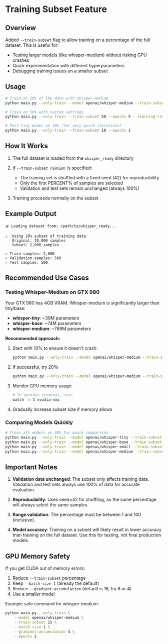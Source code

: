 # Training Subset Feature

## Overview

Added `--train-subset` flag to allow training on a percentage of the full dataset. This is useful for:
- Testing larger models (like whisper-medium) without risking GPU crashes
- Quick experimentation with different hyperparameters
- Debugging training issues on a smaller subset

## Usage

```bash
# Train on 20% of the data with whisper-medium
python main.py --only-train --model openai/whisper-medium --train-subset 20

# Train on 50% with custom settings
python main.py --only-train --train-subset 50 --epochs 5 --learning-rate 5e-6

# Test tiny model on 10% (for very quick iterations)
python main.py --only-train --train-subset 10 --epochs 1
```

## How It Works

1. The full dataset is loaded from the `whisper_ready` directory
2. If `--train-subset PERCENT` is specified:
   - The training set is shuffled with a fixed seed (42) for reproducibility
   - Only the first PERCENT% of samples are selected
   - Validation and test sets remain unchanged (always 100%)

3. Training proceeds normally on the subset

## Example Output

```
📊 Loading dataset from: /path/to/whisper_ready...

⚠️  Using 20% subset of training data
   Original: 10,000 samples
   Subset: 2,000 samples

✓ Train samples: 2,000
✓ Validation samples: 500
✓ Test samples: 500
```

## Recommended Use Cases

### Testing Whisper-Medium on GTX 980

Your GTX 980 has 4GB VRAM. Whisper-medium is significantly larger than tiny/base:
- **whisper-tiny**: ~39M parameters
- **whisper-base**: ~74M parameters
- **whisper-medium**: ~769M parameters

**Recommended approach:**
1. Start with 10% to ensure it doesn't crash:
   ```bash
   python main.py --only-train --model openai/whisper-medium --train-subset 10 --epochs 1
   ```

2. If successful, try 20%:
   ```bash
   python main.py --only-train --model openai/whisper-medium --train-subset 20 --epochs 3
   ```

3. Monitor GPU memory usage:
   ```bash
   # In another terminal, run:
   watch -n 1 nvidia-smi
   ```

4. Gradually increase subset size if memory allows

### Comparing Models Quickly

```bash
# Train all models on 20% for quick comparison
python main.py --only-train --model openai/whisper-tiny --train-subset 20
python main.py --only-train --model openai/whisper-base --train-subset 20
python main.py --only-train --model openai/whisper-small --train-subset 20
python main.py --only-train --model openai/whisper-medium --train-subset 20
```

## Important Notes

1. **Validation data unchanged**: The subset only affects training data. Validation and test sets always use 100% of data for accurate evaluation.

2. **Reproducibility**: Uses seed=42 for shuffling, so the same percentage will always select the same samples.

3. **Range validation**: The percentage must be between 1 and 100 (inclusive).

4. **Model accuracy**: Training on a subset will likely result in lower accuracy than training on the full dataset. Use this for testing, not final production models.

## GPU Memory Safety

If you get CUDA out of memory errors:
1. Reduce `--train-subset` percentage
2. Keep `--batch-size 1` (already the default)
3. Reduce `--gradient-accumulation` (default is 16, try 8 or 4)
4. Use a smaller model

Example safe command for whisper-medium:
```bash
python main.py --only-train \
    --model openai/whisper-medium \
    --train-subset 15 \
    --batch-size 1 \
    --gradient-accumulation 4 \
    --epochs 2
```
